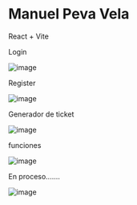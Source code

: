 # Manuel Peva Vela
React + Vite 


 Login

![image](https://github.com/user-attachments/assets/6bb9e86c-cbff-41b7-8aef-bdcbe6ba7cb4)


Register

![image](https://github.com/user-attachments/assets/a08ad4fd-28f6-41b1-b119-bee1f2049d0c)


Generador de ticket

![image](https://github.com/user-attachments/assets/199eb414-04e1-4b63-b98a-abeee8ce1ba1)


funciones

![image](https://github.com/user-attachments/assets/16cc7282-a297-45c7-957b-250080bcb4d9)


En proceso.......

![image](https://github.com/user-attachments/assets/643b7fb3-1c01-4572-b6d2-c58b77e730f2)






